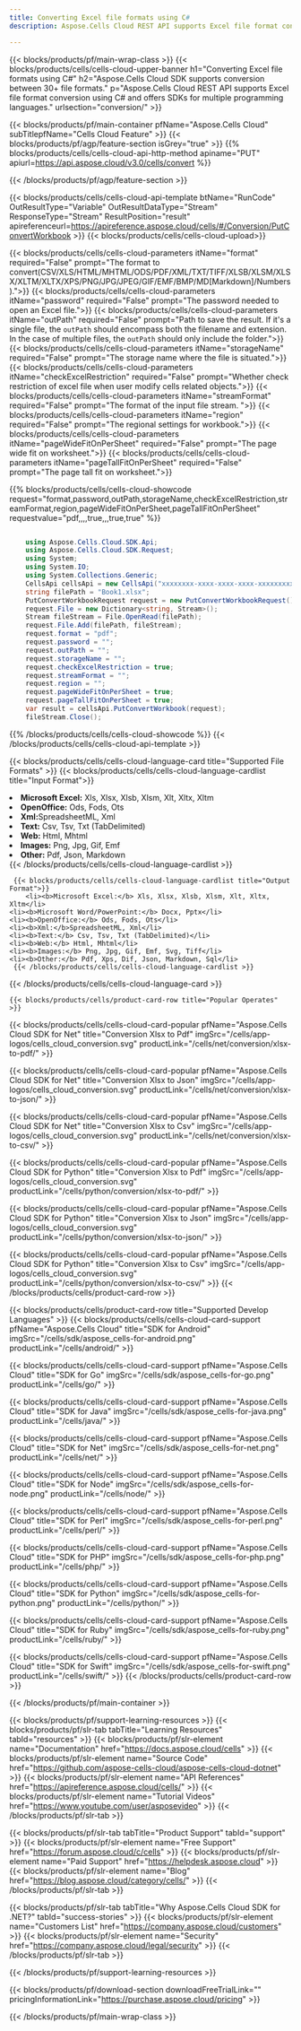 ```yaml
---
title: Converting Excel file formats using C#
description: Aspose.Cells Cloud REST API supports Excel file format conversion using C# and offers SDKs for multiple programming languages.

---
```

{{< blocks/products/pf/main-wrap-class >}}
{{< blocks/products/cells/cells-cloud-upper-banner h1="Converting Excel file formats using C#" h2="Aspose.Cells Cloud SDK supports conversion between 30+ file formats." p="Aspose.Cells Cloud REST API supports Excel file format conversion using C# and offers SDKs for multiple programming languages." urlsection="conversion/" >}}

{{< blocks/products/pf/main-container pfName="Aspose.Cells Cloud" subTitlepfName="Cells Cloud Feature" >}}
{{< blocks/products/pf/agp/feature-section isGrey="true" >}}
{{% blocks/products/cells/cells-cloud-api-http-method apiname="PUT"  apiurl=https://api.aspose.cloud/v3.0/cells/convert  %}}

{{< /blocks/products/pf/agp/feature-section >}}

{{< blocks/products/cells/cells-cloud-api-template btName="RunCode" OutResultType="Variable" OutResultDataType="Stream" ResponseType="Stream" ResultPosition="result" apireferenceurl=https://apireference.aspose.cloud/cells/#/Conversion/PutConvertWorkbook >}}
{{< blocks/products/cells/cells-cloud-upload>}}

{{< blocks/products/cells/cells-cloud-parameters itName="format"  required="False" prompt="The format to convert(CSV/XLS/HTML/MHTML/ODS/PDF/XML/TXT/TIFF/XLSB/XLSM/XLSX/XLTM/XLTX/XPS/PNG/JPG/JPEG/GIF/EMF/BMP/MD[Markdown]/Numbers).">}}
{{< blocks/products/cells/cells-cloud-parameters itName="password"  required="False" prompt="The password needed to open an Excel file.">}}
{{< blocks/products/cells/cells-cloud-parameters itName="outPath"  required="False" prompt="Path to save the result. If it's a single file, the `outPath` should encompass both the filename and extension. In the case of multiple files, the `outPath` should only include the folder.">}}
{{< blocks/products/cells/cells-cloud-parameters itName="storageName"  required="False" prompt="The storage name where the file is situated.">}}
{{< blocks/products/cells/cells-cloud-parameters itName="checkExcelRestriction"  required="False" prompt="Whether check restriction of excel file when user modify cells related objects.">}}
{{< blocks/products/cells/cells-cloud-parameters itName="streamFormat"  required="False" prompt="The format of the input file stream. ">}}
{{< blocks/products/cells/cells-cloud-parameters itName="region"  required="False" prompt="The regional settings for workbook.">}}
{{< blocks/products/cells/cells-cloud-parameters itName="pageWideFitOnPerSheet"  required="False" prompt="The page wide fit on worksheet.">}}
{{< blocks/products/cells/cells-cloud-parameters itName="pageTallFitOnPerSheet"  required="False" prompt="The page tall fit on worksheet.">}}

{{% blocks/products/cells/cells-cloud-showcode request="format,password,outPath,storageName,checkExcelRestriction,streamFormat,region,pageWideFitOnPerSheet,pageTallFitOnPerSheet" requestvalue="pdf,,,,true,,,true,true" %}}


```cs

	using Aspose.Cells.Cloud.SDK.Api;
	using Aspose.Cells.Cloud.SDK.Request;
	using System;
	using System.IO;
	using System.Collections.Generic;
	CellsApi cellsApi = new CellsApi("xxxxxxxx-xxxx-xxxx-xxxx-xxxxxxxxxxxx", "xxxxxxxxxxxxxxxxxxxxxxxxxxxxxxxx");
	string filePath = "Book1.xlsx";
	PutConvertWorkbookRequest request = new PutConvertWorkbookRequest();
	request.File = new Dictionary<string, Stream>();
	Stream fileStream = File.OpenRead(filePath);
	request.File.Add(filePath, fileStream);
	request.format = "pdf";
	request.password = "";
	request.outPath = "";
	request.storageName = "";
	request.checkExcelRestriction = true;
	request.streamFormat = "";
	request.region = "";
	request.pageWideFitOnPerSheet = true;
	request.pageTallFitOnPerSheet = true;
	var result = cellsApi.PutConvertWorkbook(request);
	fileStream.Close();

```
{{% /blocks/products/cells/cells-cloud-showcode  %}}
 {{< /blocks/products/cells/cells-cloud-api-template >}}




{{< blocks/products/cells/cells-cloud-language-card title="Supported File Formats" >}}
    {{< blocks/products/cells/cells-cloud-language-cardlist title="Input Format">}}
        <li><b>Microsoft Excel:</b> Xls, Xlsx, Xlsb, Xlsm, Xlt, Xltx, Xltm</li>
	<li><b>OpenOffice:</b> Ods, Fods, Ots</li>
	<li><b>Xml:</b>SpreadsheetML, Xml</li>
	<li><b>Text:</b> Csv, Tsv, Txt (TabDelimited)</li>
	<li><b>Web:</b> Html, Mhtml</li>
	<li><b>Images:</b> Png, Jpg, Gif, Emf</li>
	<li><b>Other:</b> Pdf, Json, Markdown</li>
     {{< /blocks/products/cells/cells-cloud-language-cardlist >}}



     {{< blocks/products/cells/cells-cloud-language-cardlist title="Output Format">}}
        <li><b>Microsoft Excel:</b> Xls, Xlsx, Xlsb, Xlsm, Xlt, Xltx, Xltm</li>
	<li><b>Microsoft Word/PowerPoint:</b> Docx, Pptx</li>
	<li><b>OpenOffice:</b> Ods, Fods, Ots</li>
	<li><b>Xml:</b>SpreadsheetML, Xml</li>
	<li><b>Text:</b> Csv, Tsv, Txt (TabDelimited)</li>
	<li><b>Web:</b> Html, Mhtml</li>
	<li><b>Images:</b> Png, Jpg, Gif, Emf, Svg, Tiff</li>
	<li><b>Other:</b> Pdf, Xps, Dif, Json, Markdown, Sql</li>
     {{< /blocks/products/cells/cells-cloud-language-cardlist >}}




{{< /blocks/products/cells/cells-cloud-language-card >}}




	{{< blocks/products/cells/product-card-row title="Popular Operates" >}}

{{< blocks/products/cells/cells-cloud-card-popular pfName="Aspose.Cells Cloud SDK for Net" title="Conversion Xlsx to Pdf" imgSrc="/cells/app-logos/cells_cloud_conversion.svg" productLink="/cells/net/conversion/xlsx-to-pdf/" >}}

{{< blocks/products/cells/cells-cloud-card-popular pfName="Aspose.Cells Cloud SDK for Net" title="Conversion Xlsx to Json" imgSrc="/cells/app-logos/cells_cloud_conversion.svg" productLink="/cells/net/conversion/xlsx-to-json/" >}}

{{< blocks/products/cells/cells-cloud-card-popular pfName="Aspose.Cells Cloud SDK for Net" title="Conversion Xlsx to Csv" imgSrc="/cells/app-logos/cells_cloud_conversion.svg" productLink="/cells/net/conversion/xlsx-to-csv/" >}}

{{< blocks/products/cells/cells-cloud-card-popular pfName="Aspose.Cells Cloud SDK for Python" title="Conversion Xlsx to Pdf" imgSrc="/cells/app-logos/cells_cloud_conversion.svg" productLink="/cells/python/conversion/xlsx-to-pdf/" >}}

{{< blocks/products/cells/cells-cloud-card-popular pfName="Aspose.Cells Cloud SDK for Python" title="Conversion Xlsx to Json" imgSrc="/cells/app-logos/cells_cloud_conversion.svg" productLink="/cells/python/conversion/xlsx-to-json/" >}}

{{< blocks/products/cells/cells-cloud-card-popular pfName="Aspose.Cells Cloud SDK for Python" title="Conversion Xlsx to Csv" imgSrc="/cells/app-logos/cells_cloud_conversion.svg" productLink="/cells/python/conversion/xlsx-to-csv/" >}}
{{< /blocks/products/cells/product-card-row >}}

{{< blocks/products/cells/product-card-row title="Supported Develop Languages" >}}
{{< blocks/products/cells/cells-cloud-card-support pfName="Aspose.Cells Cloud" title="SDK for Android" imgSrc="/cells/sdk/aspose_cells-for-android.png" productLink="/cells/android/" >}}

{{< blocks/products/cells/cells-cloud-card-support pfName="Aspose.Cells Cloud" title="SDK for Go" imgSrc="/cells/sdk/aspose_cells-for-go.png" productLink="/cells/go/" >}}

{{< blocks/products/cells/cells-cloud-card-support pfName="Aspose.Cells Cloud" title="SDK for Java" imgSrc="/cells/sdk/aspose_cells-for-java.png" productLink="/cells/java/" >}}

{{< blocks/products/cells/cells-cloud-card-support pfName="Aspose.Cells Cloud" title="SDK for Net" imgSrc="/cells/sdk/aspose_cells-for-net.png" productLink="/cells/net/" >}}

{{< blocks/products/cells/cells-cloud-card-support pfName="Aspose.Cells Cloud" title="SDK for Node" imgSrc="/cells/sdk/aspose_cells-for-node.png" productLink="/cells/node/" >}}

{{< blocks/products/cells/cells-cloud-card-support pfName="Aspose.Cells Cloud" title="SDK for Perl" imgSrc="/cells/sdk/aspose_cells-for-perl.png" productLink="/cells/perl/" >}}

{{< blocks/products/cells/cells-cloud-card-support pfName="Aspose.Cells Cloud" title="SDK for PHP" imgSrc="/cells/sdk/aspose_cells-for-php.png" productLink="/cells/php/" >}}

{{< blocks/products/cells/cells-cloud-card-support pfName="Aspose.Cells Cloud" title="SDK for Python" imgSrc="/cells/sdk/aspose_cells-for-python.png" productLink="/cells/python/" >}}

{{< blocks/products/cells/cells-cloud-card-support pfName="Aspose.Cells Cloud" title="SDK for Ruby" imgSrc="/cells/sdk/aspose_cells-for-ruby.png" productLink="/cells/ruby/" >}}

{{< blocks/products/cells/cells-cloud-card-support pfName="Aspose.Cells Cloud" title="SDK for Swift" imgSrc="/cells/sdk/aspose_cells-for-swift.png" productLink="/cells/swift/" >}}
{{< /blocks/products/cells/product-card-row >}}


{{< /blocks/products/pf/main-container >}}

{{< blocks/products/pf/support-learning-resources >}}
{{< blocks/products/pf/slr-tab tabTitle="Learning Resources" tabId="resources" >}}
{{< blocks/products/pf/slr-element name="Documentation" href="https://docs.aspose.cloud/cells" >}}
{{< blocks/products/pf/slr-element name="Source Code" href="https://github.com/aspose-cells-cloud/aspose-cells-cloud-dotnet" >}}
{{< blocks/products/pf/slr-element name="API References" href="https://apireference.aspose.cloud/cells/" >}}
{{< blocks/products/pf/slr-element name="Tutorial Videos" href="https://www.youtube.com/user/asposevideo" >}}
{{< /blocks/products/pf/slr-tab >}}

{{< blocks/products/pf/slr-tab tabTitle="Product Support" tabId="support" >}}
{{< blocks/products/pf/slr-element name="Free Support" href="https://forum.aspose.cloud/c/cells" >}}
{{< blocks/products/pf/slr-element name="Paid Support" href="https://helpdesk.aspose.cloud" >}}
{{< blocks/products/pf/slr-element name="Blog" href="https://blog.aspose.cloud/category/cells/" >}}
{{< /blocks/products/pf/slr-tab >}}

{{< blocks/products/pf/slr-tab tabTitle="Why Aspose.Cells Cloud SDK for .NET?" tabId="success-stories" >}}
{{< blocks/products/pf/slr-element name="Customers List" href="https://company.aspose.cloud/customers" >}}
{{< blocks/products/pf/slr-element name="Security" href="https://company.aspose.cloud/legal/security" >}}
{{< /blocks/products/pf/slr-tab >}}

{{< /blocks/products/pf/support-learning-resources >}}

{{< blocks/products/pf/download-section downloadFreeTrialLink="" pricingInformationLink="https://purchase.aspose.cloud/pricing" >}}

{{< /blocks/products/pf/main-wrap-class >}}
